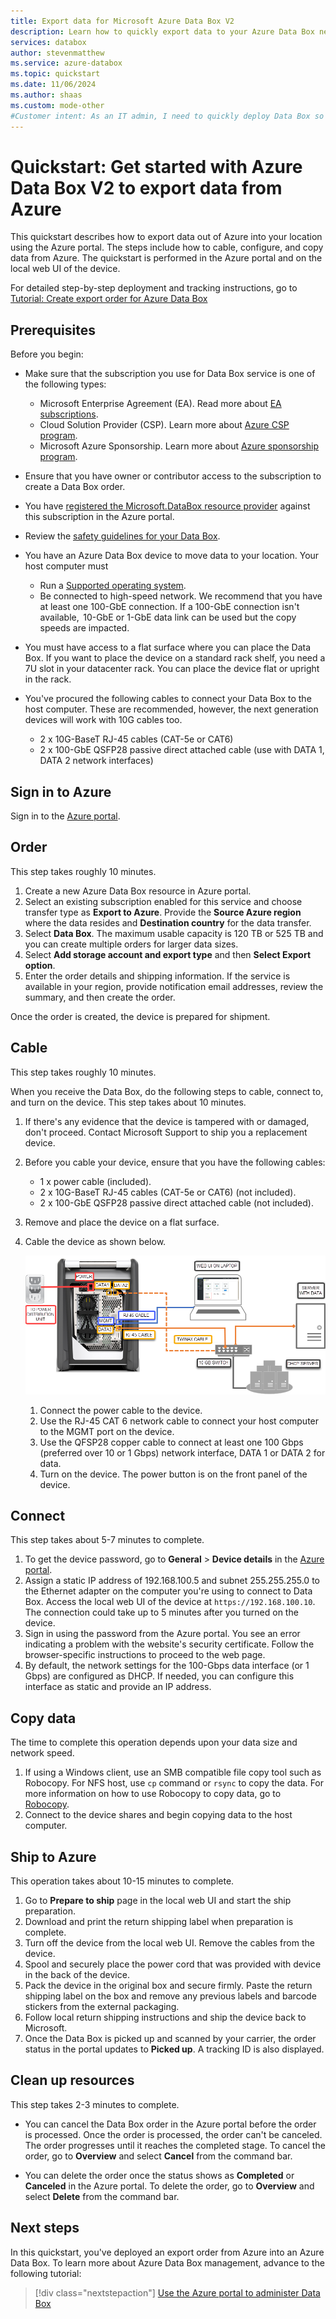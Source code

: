 ```yaml
---
title: Export data for Microsoft Azure Data Box V2
description: Learn how to quickly export data to your Azure Data Box next gen device in Azure portal
services: databox
author: stevenmatthew
ms.service: azure-databox
ms.topic: quickstart
ms.date: 11/06/2024
ms.author: shaas
ms.custom: mode-other
#Customer intent: As an IT admin, I need to quickly deploy Data Box so as to import data into Azure.
---
```


# Quickstart: Get started with Azure Data Box V2 to export data from Azure

This quickstart describes how to export data out of Azure into your location using the Azure portal. The steps include how to cable, configure, and copy data from Azure. The quickstart is performed in the Azure portal and on the local web UI of the device.

For detailed step-by-step deployment and tracking instructions, go to [Tutorial: Create export order for Azure Data Box](data-box-deploy-export-ordered.md)

## Prerequisites

Before you begin:

* Make sure that the subscription you use for Data Box service is one of the following types:
  * Microsoft Enterprise Agreement (EA). Read more about [EA subscriptions](https://azure.microsoft.com/pricing/enterprise-agreement/).
  * Cloud Solution Provider (CSP). Learn more about [Azure CSP program](/azure/cloud-solution-provider/overview/azure-csp-overview).
  * Microsoft Azure Sponsorship. Learn more about [Azure sponsorship program](https://azure.microsoft.com/offers/ms-azr-0036p/).

* Ensure that you have owner or contributor access to the subscription to create a Data Box order.
* You have [registered the Microsoft.DataBox resource provider](../azure-resource-manager/management/resource-providers-and-types#register-resource-provider.md) against this subscription in the Azure portal. 
* Review the [safety guidelines for your Data Box](data-box-safety.md).
* You have an Azure Data Box device to move data to your location. Your host computer must
  * Run a [Supported operating system](data-box-system-requirements.md).
  * Be connected to high-speed network. We recommend that you have at least one 100-GbE connection. If a 100-GbE connection isn't available,  10-GbE or 1-GbE data link can be used but the copy speeds are impacted.   
* You must have access to a flat surface where you can place the Data Box. If you want to place the device on a standard rack shelf, you need a 7U slot in your datacenter rack. You can place the device flat or upright in the rack.
* You've procured the following cables to connect your Data Box to the host computer. These are recommended, however, the next generation devices will work with 10G cables too.
  * 2 x 10G-BaseT RJ-45 cables (CAT-5e or CAT6)
  * 2 x 100-GbE QSFP28 passive direct attached cable (use with DATA 1, DATA 2 network interfaces)  

## Sign in to Azure

Sign in to the [Azure portal](https://portal.azure.com).

## Order

This step takes roughly 10 minutes.

1. Create a new Azure Data Box resource in Azure portal.
2. Select an existing subscription enabled for this service and choose transfer type as **Export to Azure**. Provide the **Source Azure region** where the data resides and **Destination country** for the data transfer.
3. Select **Data Box**. The maximum usable capacity is 120 TB or 525 TB and you can create multiple orders for larger data sizes.
4. Select **Add storage account and export type** and then **Select Export option**.
5. Enter the order details and shipping information. If the service is available in your region, provide notification email addresses, review the summary, and then create the order.

Once the order is created, the device is prepared for shipment.

## Cable

This step takes roughly 10 minutes.

When you receive the Data Box, do the following steps to cable, connect to, and turn on the device. This step takes about 10 minutes.

1. If there's any evidence that the device is tampered with or damaged, don't proceed. Contact Microsoft Support to ship you a replacement device.
1. Before you cable your device, ensure that you have the following cables:

   * 1 x power cable (included).
   * 2 x 10G-BaseT RJ-45 cables (CAT-5e or CAT6) (not included).
   * 2 x 100-GbE QSFP28 passive direct attached cable (not included).

1. Remove and place the device on a flat surface.
1. Cable the device as shown below.  

    ![Data Box device backplane cabled](media/data-box-v2-quickstart-export/data-box-cabled-dhcp.png)  

    1. Connect the power cable to the device.
    2. Use the RJ-45 CAT 6 network cable to connect your host computer to the MGMT port on the device.
    3. Use the QFSP28 copper cable to connect at least one 100 Gbps (preferred over 10 or 1 Gbps) network interface, DATA 1 or DATA 2 for data.  
    4. Turn on the device. The power button is on the front panel of the device.

## Connect

This step takes about 5-7 minutes to complete.

1. To get the device password, go to **General** > **Device details** in the [Azure portal](https://portal.azure.com).
2. Assign a static IP address of 192.168.100.5 and subnet 255.255.255.0 to the Ethernet adapter on the computer you're using to connect to Data Box. Access the local web UI of the device at `https://192.168.100.10`. The connection could take up to 5 minutes after you turned on the device.
3. Sign in using the password from the Azure portal. You see an error indicating a problem with the website's security certificate. Follow the browser-specific instructions to proceed to the web page.
4. By default, the network settings for the 100-Gbps data interface (or 1 Gbps) are configured as DHCP. If needed, you can configure this interface as static and provide an IP address.

## Copy data

The time to complete this operation depends upon your data size and network speed.

1. If using a Windows client, use an SMB compatible file copy tool such as Robocopy. For NFS host, use `cp` command or `rsync` to copy the data. For more information on how to use Robocopy to copy data, go to [Robocopy](/previous-versions/technet-magazine/ee851678(v=msdn.10)).
2. Connect to the device shares and begin copying data to the host computer.
<!-- 1. Connect to the device shares using the path:`\\<IP address of your device>\ShareName`. To get the share access credentials, go to the **Connect & copy** page in the local web UI of the Data Box. --> 

## Ship to Azure

This operation takes about 10-15 minutes to complete.

1. Go to **Prepare to ship** page in the local web UI and start the ship preparation.
2. Download and print the return shipping label when preparation is complete.
3. Turn off the device from the local web UI. Remove the cables from the device.
4. Spool and securely place the power cord that was provided with device in the back of the device.
5. Pack the device in the original box and secure firmly. Paste the return shipping label on the box and remove any previous labels and barcode stickers from the external packaging.
6. Follow local return shipping instructions and ship the device back to Microsoft. 
7. Once the Data Box is picked up and scanned by your carrier, the order status in the portal updates to **Picked up**. A tracking ID is also displayed.

## Clean up resources

This step takes 2-3 minutes to complete.

* You can cancel the Data Box order in the Azure portal before the order is processed. Once the order is processed, the order can't be canceled. The order progresses until it reaches the completed stage. To cancel the order, go to **Overview** and select **Cancel** from the command bar.

* You can delete the order once the status shows as **Completed** or **Canceled** in the Azure portal. To delete the order, go to **Overview** and select **Delete** from the command bar.

## Next steps

In this quickstart, you've deployed an export order from Azure into an Azure Data Box. To learn more about Azure Data Box management, advance to the following tutorial:

> [!div class="nextstepaction"]
> [Use the Azure portal to administer Data Box](data-box-portal-admin.md)
